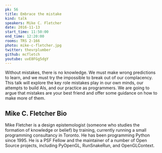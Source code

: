 ```yaml
---
pk: 56
title: Embrace the mistake
kind: talk
speakers: Mike C. Fletcher
date: 2016-11-13
start_time: 11:50:00
end_time: 12:20:00
rooms: TRS 2-166
photo: mike-c-fletcher.jpg
twitter: thevrplumber
github: mcfletch
youtube: uvE8FGg5dgY
---
```


Without mistakes, there is no knowledge. We must make wrong predictions to learn, and we must try the impossible to break out of our complacency. This talk will explore the key role mistakes play in our own minds, our attempts to build AIs, and our practice as programmers. We are going to argue that mistakes are your best friend and offer some guidance on how to make more of them.

## Mike C. Fletcher Bio

Mike Fletcher is a design epistemologist (someone who studies the formation of knowledge or belief) by training, currently running a small programming consultancy in Toronto. He has been programming Python since 1995. He is a PSF Fellow and the maintainer of a number of Open Source projects, including PyOpenGL, RunSnakeRun, and OpenGLContext.
